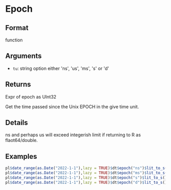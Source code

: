 # Epoch

## Format

function

## Arguments

- `tu`: string option either 'ns', 'us', 'ms', 's' or 'd'

## Returns

Expr of epoch as UInt32

Get the time passed since the Unix EPOCH in the give time unit.

## Details

ns and perhaps us will exceed integerish limit if returning to R as flaot64/double.

## Examples

```r
pl$date_range(as.Date("2022-1-1"),lazy = TRUE)$dt$epoch("ns")$lit_to_s()
pl$date_range(as.Date("2022-1-1"),lazy = TRUE)$dt$epoch("ms")$lit_to_s()
pl$date_range(as.Date("2022-1-1"),lazy = TRUE)$dt$epoch("s")$lit_to_s()
pl$date_range(as.Date("2022-1-1"),lazy = TRUE)$dt$epoch("d")$lit_to_s()
```